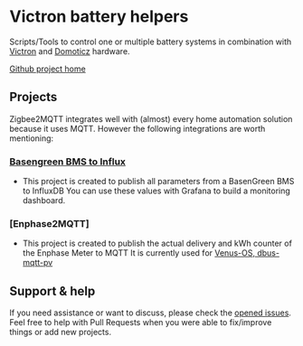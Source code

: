 # Victron battery helpers
Scripts/Tools to control one or multiple battery systems in combination with [Victron](https://www.victronenergy.com) and [Domoticz](https://domoticz.com) hardware.

[Github project home](https://github.com/gizmocuz/Victron)

## Projects
Zigbee2MQTT integrates well with (almost) every home automation solution because it uses MQTT. However the following integrations are worth mentioning:

### [Basengreen BMS to Influx](https://github.com/gizmocuz/Victron/tree/main/Basengreen%20BMS%20to%20Influx)
- This project is created to publish all parameters from a BasenGreen BMS to InfluxDB You can use these values with Grafana to build a monitoring dashboard.

### [Enphase2MQTT]
- This project is created to publish the actual delivery and kWh counter of the Enphase Meter to MQTT
It is currently used for [Venus-OS, dbus-mqtt-pv](https://github.com/mr-manuel/venus-os_dbus-mqtt-pv)

## Support & help
If you need assistance or want to discuss, please check the [opened issues](https://github.com/gizmocuz/Victron/issues).
Feel free to help with Pull Requests when you were able to fix/improve things or add new projects.
